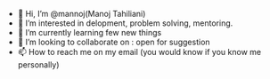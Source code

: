 - 👋 Hi, I’m @mannoj(Manoj Tahiliani)
- 👀 I’m interested in delopment, problem solving, mentoring.
- 🌱 I’m currently learning few new things
- 💞️ I’m looking to collaborate on : open for suggestion
- 📫 How to reach me on my email (you would know if you know me personally)

<!---
mannoj/mannoj is a ✨ special ✨ repository because its `README.md` (this file) appears on your GitHub profile.
You can click the Preview link to take a look at your changes.
--->
